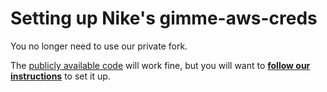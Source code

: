 # Setting up Nike's gimme-aws-creds

You no longer need to use our private fork.

The [publicly available code](https://github.com/Nike-Inc/gimme-aws-creds) will work fine, but you will want to [**follow our instructions**](https://confluence.deere.com/x/BQQOBg)  to set it up.